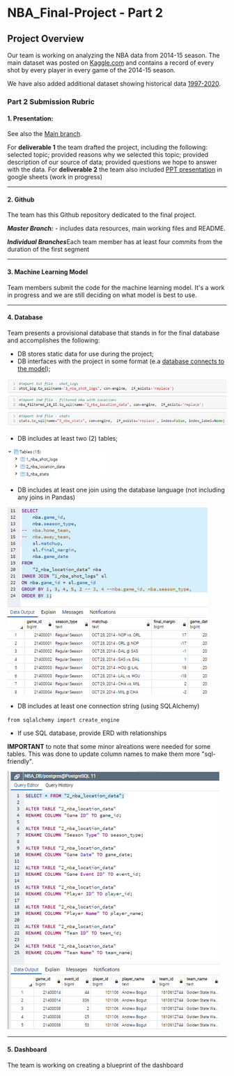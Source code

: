 # NBA_Final-Project - Part 2

## Project Overview

Our team is working on analyzing the NBA data from 2014-15 season. The main dataset was posted on [Kaggle.com](https://www.kaggle.com/dansbecker/nba-shot-logs) and contains a record of every shot by every player in every game of the 2014-15 season.

We have also added additional dataset showing historical data [1997-2020](https://data.world/sportsvizsunday/june-2020-nba-shots-1997-2019).

### Part 2 Submission Rubric

#### 1. Presentation: 
See also the [Main branch](https://github.com/Deving789/NBA_Final-Project/tree/main). 

For **deliverable 1** the team drafted the project, including the following: selected topic; provided reasons why we selected this topic; provided description of our source of data; provided questions we hope to answer with the data. For **deliverable 2** the team also included [PPT presentation](https://docs.google.com/presentation/d/1yyX7UKPuBxpFafK9zPFxsAPh2NvwZ-T5X8ihhU3aKJA/edit#slide=id.p1) in google sheets (work in progress)


--------

#### 2. Github

The team has this Github repository dedicated to the final project.

***Master Branch:***  - includes data resources, main working files and README.

***Individual Branches***Each team member has at least four commits from the duration of the first segment 

-----
#### 3. Machine Learning Model

Team members submit the code for the machine learning model. It's a work in progress and we are still deciding on what model is best to use.

[](https://github.com/Deving789/NBA_Final-Project/blob/main/Resampling.ipynb)

-------
#### 4. Database

Team presents a provisional database that stands in for the final database and accomplishes the following:
* DB stores static data for use during the project;
* DB interfaces with the project in some format (e.a [database connects to the model](https://github.com/Deving789/NBA_Final-Project/blob/triangle_database_mockup/NBA_project_SQL_connection.ipynb));

![](https://github.com/Deving789/NBA_Final-Project/blob/triangle_database_mockup/Images/pandas_sql_create_tables_load_data_success.PNG)

* DB includes at least two (2) tables;

![](https://github.com/Deving789/NBA_Final-Project/blob/triangle_database_mockup/Images/NBA_DB_tables_listed_pandas_to_sql.PNG)

* DB includes at least one join using the database language (not including any joins in Pandas)

![](https://github.com/Deving789/NBA_Final-Project/blob/triangle_database_mockup/Images/pandas_sql_tables_merge_on_id_success.PNG)

* DB includes at least one connection string (using SQLAlchemy)

`from sqlalchemy import create_engine`

* If use SQL database, provide ERD with relationships


**IMPORTANT** to note that some minor alreations were needed for some tables. This was done to update column names to make them more "sql-friendly".

![](https://github.com/Deving789/NBA_Final-Project/blob/triangle_database_mockup/Images/pandas_sql_table2_location_data_rename_columns_success.PNG)

------------------

#### 5. Dashboard

The team is working on creating a blueprint of the dashboard
